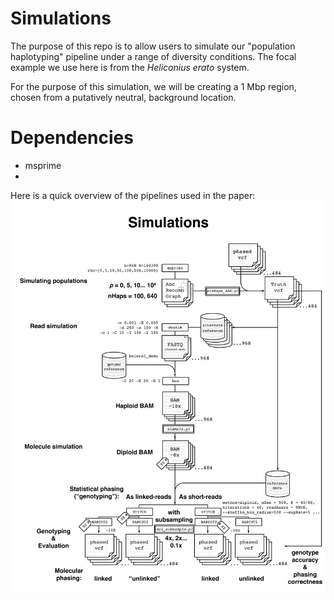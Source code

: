 # Simulations
The purpose of this repo is to allow users to simulate our "population haplotyping" pipeline under a range of diversity conditions.
The focal example we use here is from the *Heliconius erato* system. 

For the purpose of this simulation, we will be creating a 1 Mbp region, chosen from a putatively neutral, background location.

# Dependencies
- msprime
- 
Here is a quick overview of the pipelines used in the paper:
![Pipeline](Pipelines_simulations_1.png?raw=true "Simulation pipeline")

